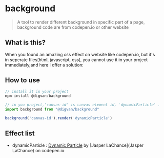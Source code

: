 # background

> A tool to render different background in specific part of a page, background code are from codepen.io or other website

## What is this?

When you found an amazing css effect on website like codepen.io, but it's in seperate files(html, javascript, css), you cannot use it in your project immediately,and here I offer a solution:

## How to use

```javascript
// install it in your project
npm install @digvan/background

// in you project,'canvas-id' is canvas element id, 'dynamicParticle' is from a effect list below
import background from "@digvan/background"

background('canvas-id').render('dynamicParticle')

```

## Effect list

- dynamicParticle : [Dynamic Particle](https://codepen.io/jasperlachance/pen/QNMwBg) by [Jasper LaChance](Jasper LaChance) on codepen.io